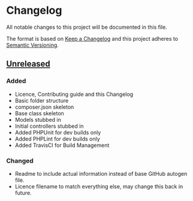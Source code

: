 # Changelog
All notable changes to this project will be documented in this file.

The format is based on [Keep a Changelog](http://keepachangelog.com/en/1.0.0/)
and this project adheres to [Semantic Versioning](http://semver.org/spec/v2.0.0.html).

## [Unreleased]
### Added
- Licence, Contributing guide and this Changelog
- Basic folder structure
- composer.json skeleton
- Base class skeleton
- Models stubbed in
- Initial controllers stubbed in
- Added PHPUnit for dev builds only
- Added PHPLint for dev builds only
- Added TravisCI for Build Management

### Changed
- Readme to include actual information instead of base GitHub autogen file.
- Licence filename to match everything else, may change this back in future.

[Unreleased]: https://github.com/es02/knapper/tree/dev
